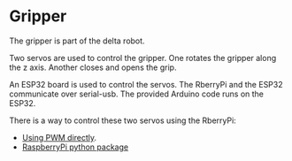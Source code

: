 

# Gripper

The gripper is part of the delta robot.

Two servos are used to control the gripper. One rotates the gripper along the z axis. Another closes and opens the grip.

An ESP32 board is used to control the servos. The RberryPi and the ESP32 communicate over serial-usb. The provided Arduino code runs on the ESP32.

There is a way to control these two servos using the RberryPi:
- [Using PWM directly](https://projects.raspberrypi.org/en/projects/grandpa-scarer/3). 
- [RaspberryPi python package](https://www.digikey.com/en/maker/tutorials/2021/how-to-control-servo-motors-with-a-raspberry-pi)

